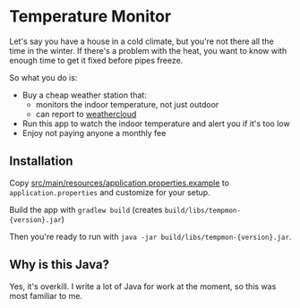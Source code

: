 # Temperature Monitor

Let's say you have a house in a cold climate, but you're not there all the
time in the winter. If there's a problem with the heat, you want to know
with enough time to get it fixed before pipes freeze.

So what you do is:
* Buy a cheap weather station that:
   * monitors the indoor temperature, not just outdoor
   * can report to [weathercloud](https://weathercloud.net)
* Run this app to watch the indoor temperature and alert you if it's too low
* Enjoy not paying anyone a monthly fee

## Installation

Copy [src/main/resources/application.properties.example](src/main/resources/application.properties.example)
to `application.properties` and customize for your setup.

Build the app with `gradlew build` (creates `build/libs/tempmon-{version}.jar`)

Then you're ready to run with `java -jar build/libs/tempmon-{version}.jar`.

## Why is this Java?

Yes, it's overkill. I write a lot of Java for work at the moment,
so this was most familiar to me.